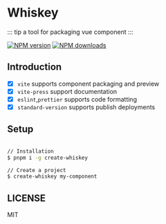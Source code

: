 # Whiskey

::: tip
a tool for packaging vue component
:::

[![NPM version](https://img.shields.io/npm/v/create-whiskey.svg?style=flat)](https://npmjs.org/package/create-whiskey) [![NPM downloads](http://img.shields.io/npm/dm/create-whiskey.svg?style=flat)](https://npmjs.org/package/create-whiskey)

## Introduction

- [x] `vite` supports component packaging and preview
- [x] `vite-press` support documentation
- [x] `eslint`,`prettier` supports code formatting
- [x] `standard-version` supports publish deployments

## Setup

```sh

// Installation
$ pnpm i -g create-whiskey

// Create a project
$ create-whiskey my-component

```

## LICENSE

MIT
